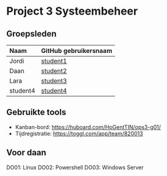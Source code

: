 # Project 3 Systeembeheer

## Groepsleden

| Naam     | GitHub gebruikersnaam                   |
| :---     | :---                                    |
| Jordi | [student1](https://github.com/Xplendit) |
| Daan | [student2](https://github.com/DaanDelva) |
| Lara | [student3](https://github.com/zwadderich) |
| student4 | [student4](https://github.com/student4) |

## Gebruikte tools

* Kanban-bord: <https://huboard.com/HoGentTIN/ops3-g01/>
* Tijdregistratie: <https://toggl.com/app/team/820013>

## Voor daan
DO01: Linux
DO02: Powershell
DO03: Windows Server
